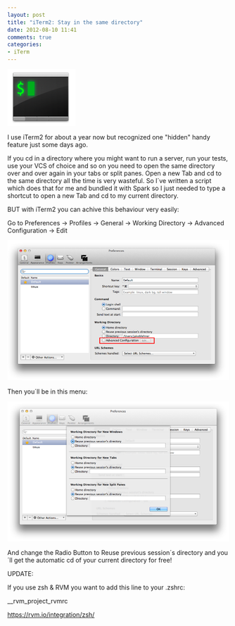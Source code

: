 ```yaml
---
layout: post
title: "iTerm2: Stay in the same directory"
date: 2012-08-10 11:41
comments: true
categories: 
- iTerm
---
```


![logo](../images/iterm2/logo.png)

I use iTerm2 for about a year now but recognized one "hidden" handy feature just some days ago. 

If you cd in a directory where you might want to run a server, run your tests, use your VCS of choice and so on you need to open the same directory over and over again in your tabs or split panes. Open a new Tab and cd to the same directory all the time is very wasteful. So I´ve written a script which does that for me and bundled it with Spark so I just needed to type a shortcut to open a new Tab and cd to my current directory. 

BUT with iTerm2 you can achive this behaviour very easily: 

Go to Preferences -> Profiles -> General -> Working Directory -> Advanced Configuration -> Edit

![first](../images/iterm2/-2.png)

Then you´ll be in this menu:

![second](../images/iterm2/-1.png)


And change the Radio Button to Reuse previous session´s directory and you´ll get the automatic cd of your current directory for free!

 

UPDATE:

If you use zsh & RVM you want to add this line to your .zshrc:

 

__rvm_project_rvmrc

https://rvm.io/integration/zsh/
